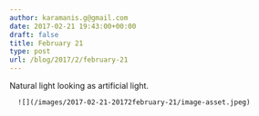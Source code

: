 ```yaml
---
author: karamanis.g@gmail.com
date: 2017-02-21 19:43:00+00:00
draft: false
title: February 21
type: post
url: /blog/2017/2/february-21
---
```


Natural light looking as artificial light.


  
      ![](/images/2017-02-21-20172february-21/image-asset.jpeg)


